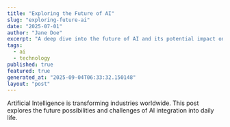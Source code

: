 ```yaml
---
title: "Exploring the Future of AI"
slug: "exploring-future-ai"
date: "2025-07-01"
author: "Jane Doe"
excerpt: "A deep dive into the future of AI and its potential impact on various sectors."
tags:
  - ai
  - technology
published: true
featured: true
generated_at: "2025-09-04T06:33:32.150148"
layout: "post"
---
```


Artificial Intelligence is transforming industries worldwide. This post explores the future possibilities and challenges of AI integration into daily life.